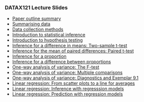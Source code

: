 ### DATAX121 Lecture Slides

- [Paper outline summary](https://dke-chan.github.io/DATAX121/T00-Introduction.html)
- [Summarising data](https://dke-chan.github.io/DATAX121/T01-Exploring-Data.html)
- [Data collection methods](https://dke-chan.github.io/DATAX121/T02-Data-Collection.html)
- [Introduction to statistical inference](https://dke-chan.github.io/DATAX121/T03-Introduction-to-Statisitical-Inference.html)
- [Introduction to hypothesis testing](https://dke-chan.github.io/DATAX121/T04A-Introduction-to-Hypothesis-Testing.html)
- [Inference for a difference in means: Two-sample t-test](https://dke-chan.github.io/DATAX121/T04B-Two-Sample-t-Test.html)
- [Inference for the mean of paired differences: Paired t-test](https://dke-chan.github.io/DATAX121/T04C-Paired-t-Test.html)
- [Inference for a proportion](https://dke-chan.github.io/DATAX121/T05A-Proportions-and-z-Test.html)
- [Inference for a difference between proportions](https://dke-chan.github.io/DATAX121/T05B-Difference-in-Proportions.html)
- [One-way analysis of variance: The F-test](https://dke-chan.github.io/DATAX121/T06A-The-F-Test.html)
- [One-way analysis of variance: Multiple comparisons](https://dke-chan.github.io/DATAX121/T06B-Multiple-Comparisons.html)
- [One-way analysis of variance: Diagnostics and Exemplar 9.1](https://dke-chan.github.io/DATAX121/T06C-Diagnostics-and-Exemplar.html)
- [Linear regression: From scatter plots to a line for averages](https://dke-chan.github.io/DATAX121/T07A-Scatter-plots-to-lines-for-averages.html)
- [Linear regression: Inference with regresssion models](https://dke-chan.github.io/DATAX121/T07B-Inference-with-regression.html)
- [Linear regression: Prediction with regression models](https://dke-chan.github.io/DATAX121/T07C-Prediction.html)

<!--
**dke-chan/dke-chan** is a ✨ _special_ ✨ repository because its `README.md` (this file) appears on your GitHub profile.

Here are some ideas to get you started:

- 🔭 I’m currently working on ...
- 🌱 I’m currently learning ...
- 👯 I’m looking to collaborate on ...
- 🤔 I’m looking for help with ...
- 💬 Ask me about ...
- 📫 How to reach me: ...
- 😄 Pronouns: ...
- ⚡ Fun fact: ...
-->
